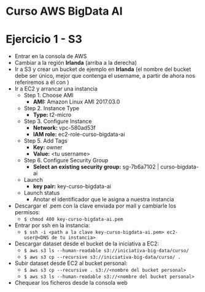 # Curso AWS BigData AI

# Ejercicio 1 - S3
* Entrar en la consola de AWS
* Cambiar a la región **Irlanda** (arriba a la derecha)
* Ir a S3 y crear un bucket de ejemplo en **Irlanda** (el nombre del bucket debe ser único, mejor que contenga el username, a partir de ahora nos referiremos a él con <nombre del bucket personal>)
* Ir a EC2 y arrancar una instancia
    * Step 1. Choose AMI
        * **AMI:** Amazon Linux AMI 2017.03.0
    * Step 2. Instance Type
        * **Type:** t2-micro
    * Step 3. Configure Instance
        * **Network:** vpc-580ad53f
        * **IAM role:** ec2-role-curso-bigdata-ai
    * Step 5. Add Tags
        * **Key:** owner
        * **Value:** \<tu username\>
    * Step 6. Configure Security Group
        * **Select an existing security group:** sg-7b6a7102 | curso-bigdata-ai
    * Launch
        * **key pair:** key-curso-bigdata-ai
    * Launch status
        * Anotar el identificador que le asigna a nuestra instancia
* Descargar el .pem con la clave enviada por mail y cambiarle los permisos:
    * `$ chmod 400 key-curso-bigdata-ai.pem`
* Entrar por ssh en la instancia: 
    * `$ ssh -i <path a la clave key-curso-bigdata-ai.pem> ec2-user@<DNS de tu instancia>`
* Descargar dataset desde el bucket de la iniciativa a EC2:
    * `$ aws s3 ls --human-readable s3://iniciativa-big-data/curso/`
    * `$ aws s3 cp --recursive s3://iniciativa-big-data/curso/ .`
* Subir dataset desde EC2 al bucket personal:
    * `$ aws s3 cp --recursive . s3://<nombre del bucket personal>`
    * `$ aws s3 ls --human-readable s3://<nombre del bucket personal>`
* Chequear los ficheros desde la consola web